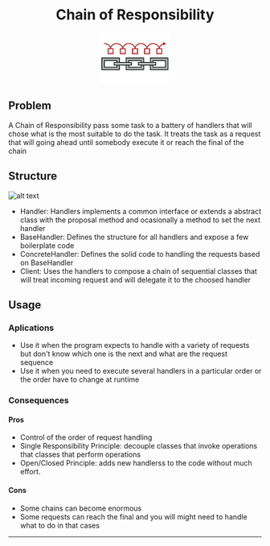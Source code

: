 <h1 align='center'>Chain of Responsibility</h1>

<p align='center'>
	<img src='../../../.github/chain-of-responsibility.png' alt='Chain of Responsibility'>
</p>

## Problem


A Chain of Responsibility pass some task to a battery of handlers that will chose what is the most suitable to do the task.
It treats the task as a request that will going ahead until somebody execute it or reach the final of the chain

## Structure

![alt text](https://refactoring.guru/images/patterns/diagrams/chain-of-responsibility/structure.png "Chain of Responsibility UML Diagram")

- Handler: Handlers implements a common interface or extends a abstract class with the proposal method and ocasionally a method to set the next handler
- BaseHandler: Defines the structure for all handlers and expose a few boilerplate code
- ConcreteHandler: Defines the solid code to handling the requests based on BaseHandler
- Client: Uses the handlers to compose a chain of sequential classes that will treat incoming request and will delegate it to the choosed handler

## Usage

### Aplications
- Use it when the program expects to handle with a variety of requests but don't know which one is the next and what are the request sequence 
- Use it when you need to execute several handlers in a particular order or the order have to change at runtime 

### Consequences
#### Pros
- Control of the order of request handling
- Single Responsibility Principle: decouple classes that invoke operations that classes that perform operations
- Open/Closed Principle: adds new handlerss to the code without much effort. 


#### Cons
- Some chains can become enormous
- Some requests can reach the final and you will might need to handle what to do in that cases

---